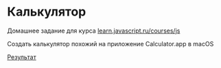 # Калькулятор

Домашнее задание для курса [learn.javascript.ru/courses/js](https://learn.javascript.ru/courses/js)

Создать калькулятор похожий на приложение Calculator.app в macOS

[Результат](https://moiseyev.github.io/calculator/calculator.html)
